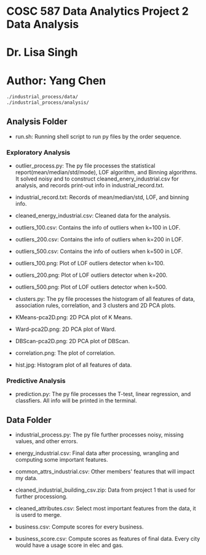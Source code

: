 # COSC 587 Data Analytics Project 2 Data Analysis
# Dr. Lisa Singh
# Author: Yang Chen
```bash
./industrial_process/data/
./industrial_process/analysis/
```

## Analysis Folder
* run.sh: Running shell script to run py files by the order sequence.

### Exploratory Analysis

* outlier_process.py: The py file processes the statistical report(mean/median/std/mode), LOF algorithm, and Binning algorithms. It solved noisy and to construct cleaned_enery_industrial.csv for analysis, and records print-out info in industrial_record.txt.

* industrial_record.txt: Records of mean/median/std, LOF, and binning info.

* cleaned_energy_industrial.csv: Cleaned data for the analysis.

* outliers_100.csv: Contains the info of outliers when k=100 in LOF.
* outliers_200.csv: Contains the info of outliers when k=200 in LOF.
* outliers_500.csv: Contains the info of outliers when k=500 in LOF.

* outliers_100.png: Plot of LOF outliers detector when k=100.
* outliers_200.png: Plot of LOF outliers detector when k=200.
* outliers_500.png: Plot of LOF outliers detector when k=500.

* clusters.py: The py file processes the histogram of all features of data, association rules, correlation, and 3 clusters and 2D PCA plots.
* KMeans-pca2D.png: 2D PCA plot of K Means.
* Ward-pca2D.png: 2D PCA plot of Ward.
* DBScan-pca2D.png: 2D PCA plot of DBScan.
* correlation.png: The plot of correlation.

* hist.jpg: Histogram plot of all features of data.

### Predictive Analysis

* prediction.py: The py file processes the T-test, linear  regression, and classfiers. All info will be printed in the terminal.

## Data Folder
* industrial_process.py: The py file further processes noisy, missing values, and other errors.
* energy_industrial.csv: Final data after processing, wrangling and computing some important features.

* common_attrs_industrial.csv: Other members' features that will impact my data.
* cleaned_industrial_building_csv.zip: Data from project 1 that is used for further processiong.
* cleaned_attributes.csv: Select most important features from the data, it is userd to merge.
* business.csv: Compute scores for every business.
* business_score.csv: Compute scores as features of final data. Every city would have a usage score in elec and gas.
